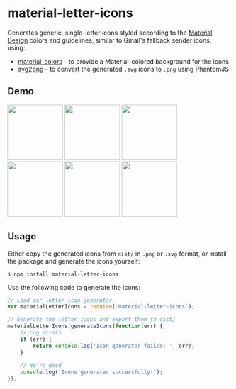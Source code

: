 material-letter-icons
===================

Generates generic, single-letter icons styled according to the [Material Design](https://www.google.com/design/spec/material-design/introduction.html) colors and guidelines, similar to Gmail's fallback sender icons, using:

* [material-colors](https://www.npmjs.com/package/material-colors) - to provide a Material-colored background for the icons
* [svg2png](https://www.npmjs.com/package/svg2png) - to convert the generated `.svg` icons to `.png` using PhantomJS

Demo
--
<img src="https://raw.github.com/eladnava/material-letter-icons/master/dist/png/A.png" width="125" /> <img src="https://raw.github.com/eladnava/material-letter-icons/master/dist/png/H.png" width="125" /> <img src="https://raw.github.com/eladnava/material-letter-icons/master/dist/png/L.png" width="125" /> <img src="https://raw.github.com/eladnava/material-letter-icons/master/dist/png/M.png" width="125" /> <img src="https://raw.github.com/eladnava/material-letter-icons/master/dist/png/R.png" width="125" /> <img src="https://raw.github.com/eladnava/material-letter-icons/master/dist/png/X.png" width="125" />

Usage
---

Either copy the generated icons from `dist/` in `.png` or `.svg` format, or install the package and generate the icons yourself:

```shell
$ npm install material-letter-icons
```

Use the following code to generate the icons:

```js
// Load our letter icon generator
var materialLetterIcons = require('material-letter-icons');

// Generate the letter icons and export them to dist/
materialLetterIcons.generateIcons(function(err) {
    // Log errors
    if (err) {
        return console.log('Icon generator failed: ', err);
    }
    
    // We're good
    console.log('Icons generated successfully!');
});
```
